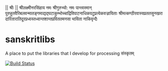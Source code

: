 || श्रीः ||
श्रीलक्ष्मीनरसिंहाय नमः
श्रीगुरुभ्यो: नमः
पान्त्वस्मान् पुरुहूतवैरिबलवन्मातङ्गमाद्यद्घटाकुम्भोच्चाद्रिविपाटनाधिकपटुप्रत्येकवज्रायिताः
श्रीमत्कण्ठीरवास्यप्रततसुनखरा दारितारातिदूरप्रध्वस्तध्वान्तशान्तप्रविततमनसा भाविता नाकिवृन्दैः
# sanskritlibs


A place to put the libraries that I develop for processing संस्कृतम्

[![Build Status](https://travis-ci.org/kpachar/sanskritlibs.svg?branch=master)](https://travis-ci.org/kpachar/sanskritlibs)
